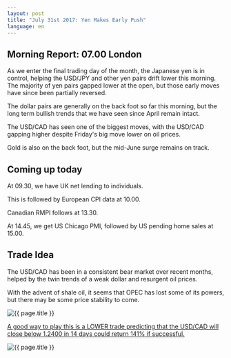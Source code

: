 ```yaml
---
layout: post
title: "July 31st 2017: Yen Makes Early Push"
language: en
---
```

## Morning Report: 07.00 London

As we enter the final trading day of the month, the Japanese yen is in control, helping the USD/JPY and other yen pairs drift lower this morning. The majority of yen pairs gapped lower at the open, but those early moves have since been partially reversed. 

The dollar pairs are generally on the back foot so far this morning, but the long term bullish trends that we have seen since April remain intact. 

The USD/CAD has seen one of the biggest moves, with the USD/CAD gapping higher despite Friday's big move lower on oil prices. 

Gold is also on the back foot, but the mid-June surge remains on track. 

## Coming up today

At 09.30, we have UK net lending to individuals. 

This is followed by European CPI data at 10.00. 

Canadian RMPI follows at 13.30. 

At 14.45, we get US Chicago PMI, followed by US pending home sales at 15.00. 

## Trade Idea

The USD/CAD has been in a consistent bear market over recent months, helped by the twin trends of a weak dollar and resurgent oil prices. 

With the advent of shale oil, it seems that OPEC has lost some of its powers, but there may be some price stability to come.

<img class="post-image" src="{{ site.url }}/images/31-07-2017 06-45-06.jpg" alt="{{ page.title }}" title="{{ page.title }}">

<a href="%LINK%%?currency=GBP&market=forex&underlying=frxUSDCAD&formname=higherlower&duration_amount=14&duration_units=d&amount=10&amount_type=payout&expiry_type=duration&barrier=1.2400" target="_blank">A good way to play this is a LOWER trade predicting that the USD/CAD will close below 1.2400 in 14 days could return 141% if successful.</a>

<img class="post-image" src="{{ site.url }}/images/31-07-2017 06-46-01.jpg" alt="{{ page.title }}" title="{{ page.title }}">